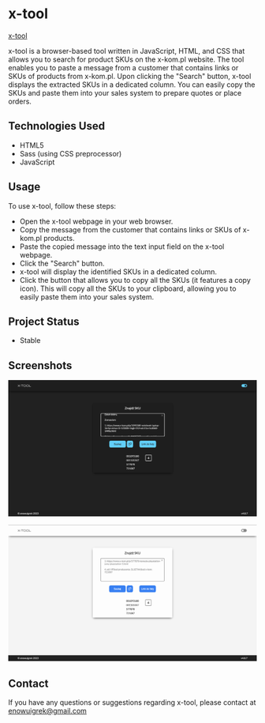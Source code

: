 # x-tool

[x-tool](https://x-tool.pl)

x-tool is a browser-based tool written in JavaScript, HTML, and CSS that allows you to search for product SKUs on the x-kom.pl website. The tool enables you to paste a message from a customer that contains links or SKUs of products from x-kom.pl. Upon clicking the "Search" button, x-tool displays the extracted SKUs in a dedicated column. You can easily copy the SKUs and paste them into your sales system to prepare quotes or place orders.

## Technologies Used

* HTML5
* Sass (using CSS preprocessor)
* JavaScript

## Usage

To use x-tool, follow these steps:
* Open the x-tool webpage in your web browser.
* Copy the message from the customer that contains links or SKUs of x-kom.pl products.
* Paste the copied message into the text input field on the x-tool webpage.
* Click the "Search" button.
* x-tool will display the identified SKUs in a dedicated column.
* Click the button that allows you to copy all the SKUs (it features a copy icon). This will copy all the SKUs to your clipboard, allowing you to easily paste them into your sales system.

## Project Status

* Stable

## Screenshots

![Screenshot 1](screenshots/screenshot1.png)

![Screenshot 2](screenshots/screenshot2.png)

## Contact

If you have any questions or suggestions regarding x-tool, please contact at enowuigrek@gmail.com